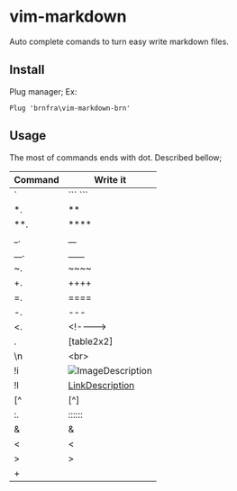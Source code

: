 # vim-markdown
Auto complete comands to turn easy write markdown files.

## Install

Plug manager;
Ex:

```Plug 'brnfra\vim-markdown-brn'```

## Usage

The most of commands ends with dot. Described bellow;
 
| Command | Write it | 
| --- | --- | 
| ` | \``` ``` | 
| *. | ** | 
| **. | **** | 
| _. | __ | 
| __. | ____ | 
| ~. | ~~~~ | 
| +. | ++++ | 
| =. | ==== | 
| -. | --- | 
| <. | \<!----> | 
| \. | [table2x2] | 
| \n | \<br> | 
| !i | ![ImageDescription](link_to_image) |
| !l | [LinkDescription](link_address) | 
| [^ | [^] | 
| :. | :::::: | 
| \& | &amp;  | 
| \< | &lt; | 
| \> | &gt; | 
| \+ | &nbsp; | 
     
     


